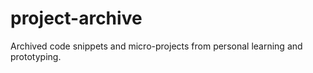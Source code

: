 # project-archive
Archived code snippets and micro-projects from personal learning and prototyping.

